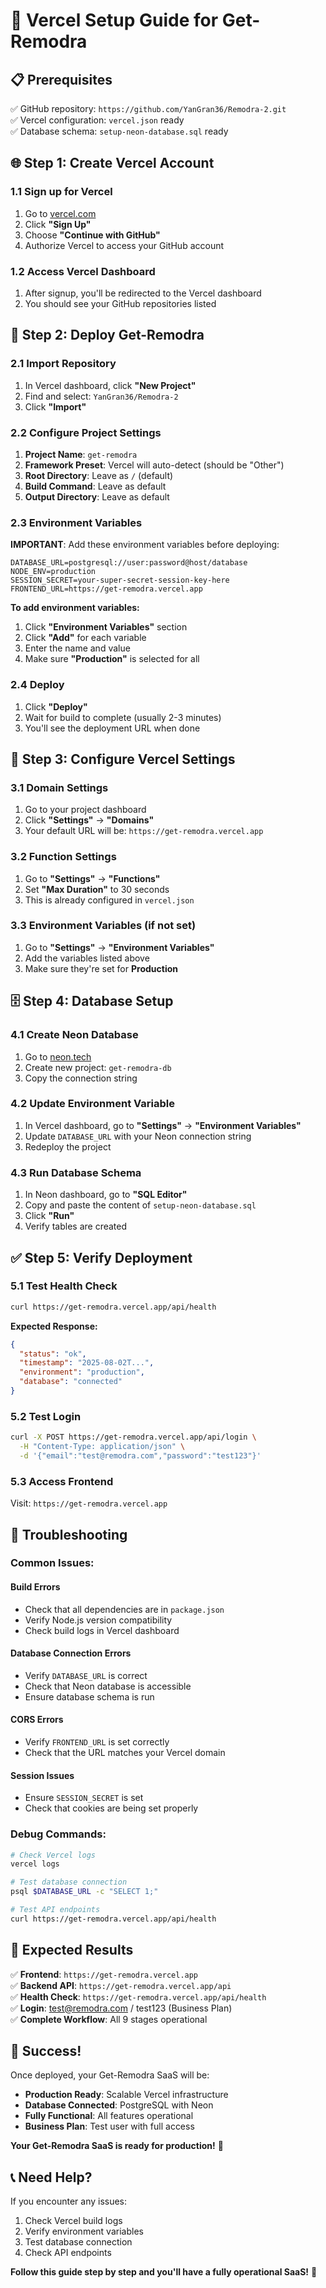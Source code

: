 # 🚀 Vercel Setup Guide for Get-Remodra

## 📋 **Prerequisites**
✅ GitHub repository: `https://github.com/YanGran36/Remodra-2.git`  
✅ Vercel configuration: `vercel.json` ready  
✅ Database schema: `setup-neon-database.sql` ready  

## 🌐 **Step 1: Create Vercel Account**

### 1.1 Sign up for Vercel
1. Go to [vercel.com](https://vercel.com)
2. Click **"Sign Up"**
3. Choose **"Continue with GitHub"**
4. Authorize Vercel to access your GitHub account

### 1.2 Access Vercel Dashboard
1. After signup, you'll be redirected to the Vercel dashboard
2. You should see your GitHub repositories listed

## 🚀 **Step 2: Deploy Get-Remodra**

### 2.1 Import Repository
1. In Vercel dashboard, click **"New Project"**
2. Find and select: `YanGran36/Remodra-2`
3. Click **"Import"**

### 2.2 Configure Project Settings
1. **Project Name**: `get-remodra`
2. **Framework Preset**: Vercel will auto-detect (should be "Other")
3. **Root Directory**: Leave as `/` (default)
4. **Build Command**: Leave as default
5. **Output Directory**: Leave as default

### 2.3 Environment Variables
**IMPORTANT**: Add these environment variables before deploying:

```
DATABASE_URL=postgresql://user:password@host/database
NODE_ENV=production
SESSION_SECRET=your-super-secret-session-key-here
FRONTEND_URL=https://get-remodra.vercel.app
```

**To add environment variables:**
1. Click **"Environment Variables"** section
2. Click **"Add"** for each variable
3. Enter the name and value
4. Make sure **"Production"** is selected for all

### 2.4 Deploy
1. Click **"Deploy"**
2. Wait for build to complete (usually 2-3 minutes)
3. You'll see the deployment URL when done

## 🔧 **Step 3: Configure Vercel Settings**

### 3.1 Domain Settings
1. Go to your project dashboard
2. Click **"Settings"** → **"Domains"**
3. Your default URL will be: `https://get-remodra.vercel.app`

### 3.2 Function Settings
1. Go to **"Settings"** → **"Functions"**
2. Set **"Max Duration"** to 30 seconds
3. This is already configured in `vercel.json`

### 3.3 Environment Variables (if not set)
1. Go to **"Settings"** → **"Environment Variables"**
2. Add the variables listed above
3. Make sure they're set for **Production**

## 🗄️ **Step 4: Database Setup**

### 4.1 Create Neon Database
1. Go to [neon.tech](https://neon.tech)
2. Create new project: `get-remodra-db`
3. Copy the connection string

### 4.2 Update Environment Variable
1. In Vercel dashboard, go to **"Settings"** → **"Environment Variables"**
2. Update `DATABASE_URL` with your Neon connection string
3. Redeploy the project

### 4.3 Run Database Schema
1. In Neon dashboard, go to **"SQL Editor"**
2. Copy and paste the content of `setup-neon-database.sql`
3. Click **"Run"**
4. Verify tables are created

## ✅ **Step 5: Verify Deployment**

### 5.1 Test Health Check
```bash
curl https://get-remodra.vercel.app/api/health
```

**Expected Response:**
```json
{
  "status": "ok",
  "timestamp": "2025-08-02T...",
  "environment": "production",
  "database": "connected"
}
```

### 5.2 Test Login
```bash
curl -X POST https://get-remodra.vercel.app/api/login \
  -H "Content-Type: application/json" \
  -d '{"email":"test@remodra.com","password":"test123"}'
```

### 5.3 Access Frontend
Visit: `https://get-remodra.vercel.app`

## 🔧 **Troubleshooting**

### Common Issues:

#### **Build Errors**
- Check that all dependencies are in `package.json`
- Verify Node.js version compatibility
- Check build logs in Vercel dashboard

#### **Database Connection Errors**
- Verify `DATABASE_URL` is correct
- Check that Neon database is accessible
- Ensure database schema is run

#### **CORS Errors**
- Verify `FRONTEND_URL` is set correctly
- Check that the URL matches your Vercel domain

#### **Session Issues**
- Ensure `SESSION_SECRET` is set
- Check that cookies are being set properly

### Debug Commands:
```bash
# Check Vercel logs
vercel logs

# Test database connection
psql $DATABASE_URL -c "SELECT 1;"

# Test API endpoints
curl https://get-remodra.vercel.app/api/health
```

## 🎯 **Expected Results**

✅ **Frontend**: `https://get-remodra.vercel.app`  
✅ **Backend API**: `https://get-remodra.vercel.app/api`  
✅ **Health Check**: `https://get-remodra.vercel.app/api/health`  
✅ **Login**: test@remodra.com / test123 (Business Plan)  
✅ **Complete Workflow**: All 9 stages operational  

## 🎉 **Success!**

Once deployed, your Get-Remodra SaaS will be:
- **Production Ready**: Scalable Vercel infrastructure
- **Database Connected**: PostgreSQL with Neon
- **Fully Functional**: All features operational
- **Business Plan**: Test user with full access

**Your Get-Remodra SaaS is ready for production!** 🚀

## 📞 **Need Help?**

If you encounter any issues:
1. Check Vercel build logs
2. Verify environment variables
3. Test database connection
4. Check API endpoints

**Follow this guide step by step and you'll have a fully operational SaaS!** 🎯 